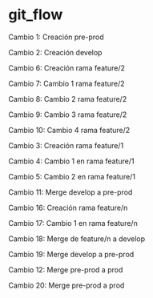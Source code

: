 # git_flow
Cambio 1: Creación pre-prod

Cambio 2: Creación develop


Cambio 6: Creación rama feature/2 

Cambio 7: Cambio 1 rama feature/2 

Cambio 8: Cambio 2 rama feature/2 

Cambio 9: Cambio 3 rama feature/2 

Cambio 10: Cambio 4 rama feature/2

Cambio 3: Creación rama feature/1

Cambio 4: Cambio 1 en rama feature/1

Cambio 5: Cambio 2 en rama feature/1

Cambio 11: Merge develop a pre-prod


Cambio 16: Creación rama feature/n

Cambio 17: Cambio 1 en rama feature/n

Cambio 18: Merge de feature/n a develop

Cambio 19: Merge develop a pre-prod

Cambio 12: Merge pre-prod a prod

Cambio 20: Merge pre-prod a prod

